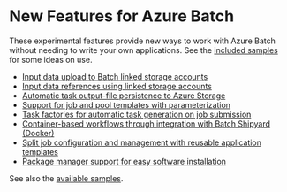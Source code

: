 # New Features for Azure Batch

These experimental features provide new ways to work with Azure Batch without needing to write your own applications. See the [included samples](samples) for some ideas on use.

* [Input data upload to Batch linked storage accounts](inputFiles.md#input-file-upload)
* [Input data references using linked storage accounts](inputFiles.md#referencing-input-data)
* [Automatic task output-file persistence to Azure Storage](outputFiles.md)
* [Support for job and pool templates with parameterization](templates.md)
* [Task factories for automatic task generation on job submission](taskFactories.md)
* [Container-based workflows through integration with Batch Shipyard (Docker)](shipyard.md)
* [Split job configuration and management with reusable application templates](application-templates.md)
* [Package manager support for easy software installation](packages.md)

See also the [available samples](samples).
